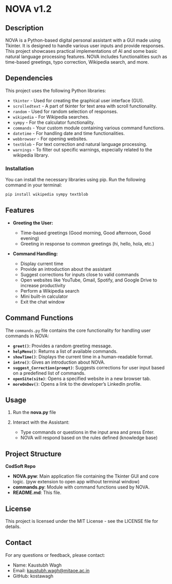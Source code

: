 # NOVA v1.2

## Description

NOVA is a Python-based digital personal assistant with a GUI made using Tkinter. It is designed to handle various user inputs and provide responses. This project showcases practical implementations of AI and some basic natural language processing features. NOVA includes functionalities such as time-based greetings, typo correction, Wikipedia search, and more.

## Dependencies

This project uses the following Python libraries:

- `tkinter` - Used for creating the graphical user interface (GUI).
- `scrolledtext` - A part of tkinter for text area with scroll functionality.
- `random` - Used for random selection of responses.
- `wikipedia` - For Wikipedia searches.
- `sympy` - For the calculator functionality.
- `commands` - Your custom module containing various command functions.
- `datetime` - For handling date and time functionalities.
- `webbrowser` - For opening websites.
- `textblob` - For text correction and natural language processing.
- `warnings` - To filter out specific warnings, especially related to the wikipedia library.

### Installation
You can install the necessary libraries using pip. Run the following command in your terminal:

```bash
pip install wikipedia sympy textblob
```


## Features

- **Greeting the User:**
  - Time-based greetings (Good morning, Good afternoon, Good evening)
  - Greeting in response to common greetings (hi, hello, hola, etc.)

- **Command Handling:**
  - Display current time
  - Provide an introduction about the assistant
  - Suggest corrections for inputs close to valid commands
  - Open websites like YouTube, Gmail, Spotify, and Google Drive to increase productivity
  - Perform a Wikipedia search
  - Mini built-in calculator
  - Exit the chat window


## Command Functions

The `commands.py` file contains the core functionality for handling user commands in NOVA:

- **`greet()`**:                    Provides a random greeting message.
- **`helpMenu()`**:                 Returns a list of available commands.
- **`showTime()`**:                 Displays the current time in a human-readable format.
- **`intro()`**:                    Gives an introduction about NOVA.
- **`suggest_Correction(prompt)`**: Suggests corrections for user input based on a predefined list of commands.
- **`openSite(site)`**:             Opens a specified website in a new browser tab.
- **`moreOnDev()`**:                Opens a link to the developer’s LinkedIn profile.


## Usage

1) Run the **nova.py** file 

2) Interact with the Assistant:
    - Type commands or questions in the input area and press Enter.
    - NOVA will respond based on the rules defined (knowledge base)


## Project Structure

**CodSoft Repo**
- **NOVA.pyw**: Main application file containing the Tkinter GUI and core logic. (pyw extension to open app without terminal window)
- **commands.py**: Module with command functions used by NOVA.
- **README.md**: This file.


## License
This project is licensed under the MIT License - see the LICENSE file for details.


## Contact
For any questions or feedback, please contact:
- Name: Kaustubh Wagh
- Email: kaustubh.wagh@mitaoe.ac.in
- GitHub: kostawagh
